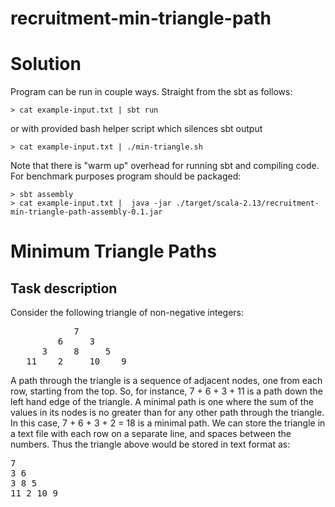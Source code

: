 # recruitment-min-triangle-path

Solution
======================

Program can be run in couple ways. Straight from the sbt as follows:
```
> cat example-input.txt | sbt run 
```

or with provided bash helper script which silences sbt output

```
> cat example-input.txt | ./min-triangle.sh
```

Note that there is "warm up" overhead for running sbt and compiling code. For benchmark purposes program should be packaged:
```
> sbt assembly
> cat example-input.txt |  java -jar ./target/scala-2.13/recruitment-min-triangle-path-assembly-0.1.jar
```


Minimum Triangle Paths
======================

Task description
----------

Consider the following triangle of non-negative integers:

<pre>
            7
         6     3
      3     8     5
   11    2     10    9
</pre>

A path through the triangle is a sequence of adjacent nodes, one from each row, starting from the top. So, for instance, 7 + 6 + 3 + 11 is a path down the left hand edge of the triangle.
A minimal path is one where the sum of the values in its nodes is no greater than for any other path through the triangle. In this case, 7 + 6 + 3 + 2 = 18 is a minimal path.
We can store the triangle in a text file with each row on a separate line, and spaces between the numbers.
Thus the triangle above would be stored in text format as:

<pre>
7
3 6
3 8 5
11 2 10 9
</pre>
